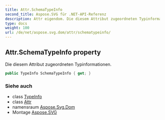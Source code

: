 ```yaml
---
title: Attr.SchemaTypeInfo
second_title: Aspose.SVG für .NET-API-Referenz
description: Attr eigendom. Die diesem Attribut zugeordneten Typinformationen.
type: docs
weight: 100
url: /de/net/aspose.svg.dom/attr/schematypeinfo/
---
```

## Attr.SchemaTypeInfo property

Die diesem Attribut zugeordneten Typinformationen.

```csharp
public TypeInfo SchemaTypeInfo { get; }
```

### Siehe auch

* class [TypeInfo](../../typeinfo/)
* class [Attr](../)
* namensraum [Aspose.Svg.Dom](../../attr/)
* Montage [Aspose.SVG](../../../)



